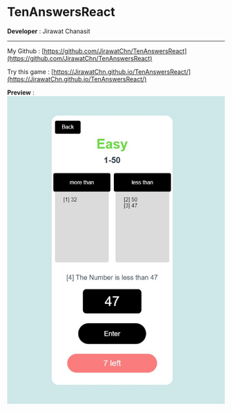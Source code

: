 # TenAnswersReact 

<b>Developer</b> : Jirawat Chanasit <hr>

My Github : [https://github.com/JirawatChn/TenAnswersReact](https://github.com/JirawatChn/TenAnswersReact)<br>

Try this game : [https://JirawatChn.github.io/TenAnswersReact/](https://JirawatChn.github.io/TenAnswersReact/) <br>

<b>Preview</b> : <br> <img  src='./document/gameplay.jpg'>


